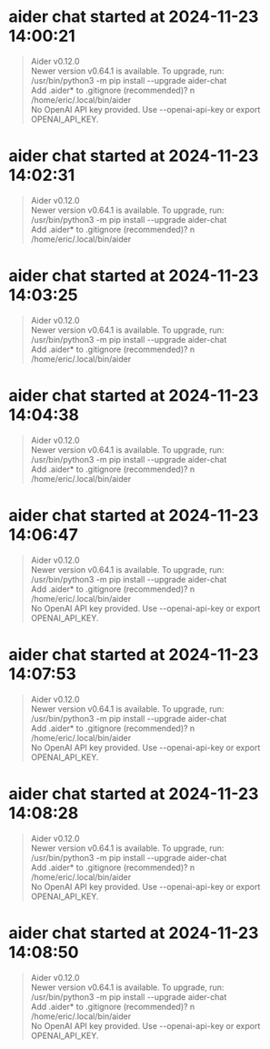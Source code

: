 
# aider chat started at 2024-11-23 14:00:21

> Aider v0.12.0  
> Newer version v0.64.1 is available. To upgrade, run:  
> /usr/bin/python3 -m pip install --upgrade aider-chat  
> Add .aider* to .gitignore (recommended)? n  
> /home/eric/.local/bin/aider  
> No OpenAI API key provided. Use --openai-api-key or export OPENAI_API_KEY.  

# aider chat started at 2024-11-23 14:02:31

> Aider v0.12.0  
> Newer version v0.64.1 is available. To upgrade, run:  
> /usr/bin/python3 -m pip install --upgrade aider-chat  
> Add .aider* to .gitignore (recommended)? n  
> /home/eric/.local/bin/aider  

# aider chat started at 2024-11-23 14:03:25

> Aider v0.12.0  
> Newer version v0.64.1 is available. To upgrade, run:  
> /usr/bin/python3 -m pip install --upgrade aider-chat  
> Add .aider* to .gitignore (recommended)? n  
> /home/eric/.local/bin/aider  

# aider chat started at 2024-11-23 14:04:38

> Aider v0.12.0  
> Newer version v0.64.1 is available. To upgrade, run:  
> /usr/bin/python3 -m pip install --upgrade aider-chat  
> Add .aider* to .gitignore (recommended)? n  
> /home/eric/.local/bin/aider  

# aider chat started at 2024-11-23 14:06:47

> Aider v0.12.0  
> Newer version v0.64.1 is available. To upgrade, run:  
> /usr/bin/python3 -m pip install --upgrade aider-chat  
> Add .aider* to .gitignore (recommended)? n  
> /home/eric/.local/bin/aider  
> No OpenAI API key provided. Use --openai-api-key or export OPENAI_API_KEY.  

# aider chat started at 2024-11-23 14:07:53

> Aider v0.12.0  
> Newer version v0.64.1 is available. To upgrade, run:  
> /usr/bin/python3 -m pip install --upgrade aider-chat  
> Add .aider* to .gitignore (recommended)? n  
> /home/eric/.local/bin/aider  
> No OpenAI API key provided. Use --openai-api-key or export OPENAI_API_KEY.  

# aider chat started at 2024-11-23 14:08:28

> Aider v0.12.0  
> Newer version v0.64.1 is available. To upgrade, run:  
> /usr/bin/python3 -m pip install --upgrade aider-chat  
> Add .aider* to .gitignore (recommended)? n  
> /home/eric/.local/bin/aider  
> No OpenAI API key provided. Use --openai-api-key or export OPENAI_API_KEY.  

# aider chat started at 2024-11-23 14:08:50

> Aider v0.12.0  
> Newer version v0.64.1 is available. To upgrade, run:  
> /usr/bin/python3 -m pip install --upgrade aider-chat  
> Add .aider* to .gitignore (recommended)? n  
> /home/eric/.local/bin/aider  
> No OpenAI API key provided. Use --openai-api-key or export OPENAI_API_KEY.  
